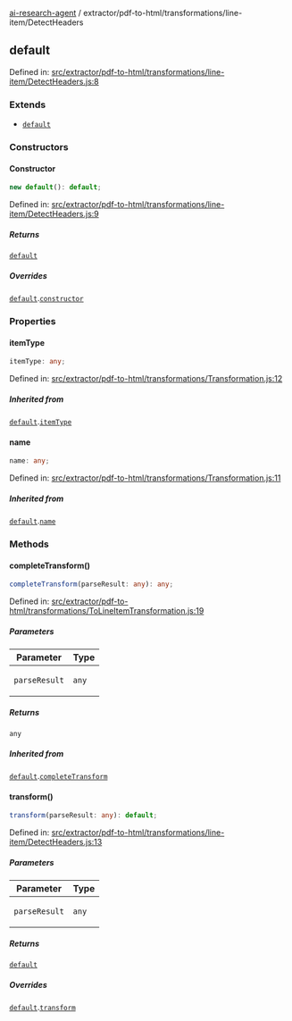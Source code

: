 [ai-research-agent](../../../../modules.md) / extractor/pdf-to-html/transformations/line-item/DetectHeaders

## default

Defined in: [src/extractor/pdf-to-html/transformations/line-item/DetectHeaders.js:8](https://github.com/vtempest/ai-research-agent/tree/master/packages/ai-research-agent/src/extractor/pdf-to-html/transformations/line-item/DetectHeaders.js#L8)

### Extends

- [`default`](../ToLineItemTransformation.md#default)

### Constructors

#### Constructor

```ts
new default(): default;
```

Defined in: [src/extractor/pdf-to-html/transformations/line-item/DetectHeaders.js:9](https://github.com/vtempest/ai-research-agent/tree/master/packages/ai-research-agent/src/extractor/pdf-to-html/transformations/line-item/DetectHeaders.js#L9)

##### Returns

[`default`](#default)

##### Overrides

[`default`](../ToLineItemTransformation.md#default).[`constructor`](../ToLineItemTransformation.md#constructor)

### Properties

#### itemType

```ts
itemType: any;
```

Defined in: [src/extractor/pdf-to-html/transformations/Transformation.js:12](https://github.com/vtempest/ai-research-agent/tree/master/packages/ai-research-agent/src/extractor/pdf-to-html/transformations/Transformation.js#L12)

##### Inherited from

[`default`](../ToLineItemTransformation.md#default).[`itemType`](../ToLineItemTransformation.md#itemtype)

#### name

```ts
name: any;
```

Defined in: [src/extractor/pdf-to-html/transformations/Transformation.js:11](https://github.com/vtempest/ai-research-agent/tree/master/packages/ai-research-agent/src/extractor/pdf-to-html/transformations/Transformation.js#L11)

##### Inherited from

[`default`](../ToLineItemTransformation.md#default).[`name`](../ToLineItemTransformation.md#name)

### Methods

#### completeTransform()

```ts
completeTransform(parseResult: any): any;
```

Defined in: [src/extractor/pdf-to-html/transformations/ToLineItemTransformation.js:19](https://github.com/vtempest/ai-research-agent/tree/master/packages/ai-research-agent/src/extractor/pdf-to-html/transformations/ToLineItemTransformation.js#L19)

##### Parameters

<table>
<thead>
<tr>
<th>Parameter</th>
<th>Type</th>
</tr>
</thead>
<tbody>
<tr>
<td>

`parseResult`

</td>
<td>

`any`

</td>
</tr>
</tbody>
</table>

##### Returns

`any`

##### Inherited from

[`default`](../ToLineItemTransformation.md#default).[`completeTransform`](../ToLineItemTransformation.md#completetransform)

#### transform()

```ts
transform(parseResult: any): default;
```

Defined in: [src/extractor/pdf-to-html/transformations/line-item/DetectHeaders.js:13](https://github.com/vtempest/ai-research-agent/tree/master/packages/ai-research-agent/src/extractor/pdf-to-html/transformations/line-item/DetectHeaders.js#L13)

##### Parameters

<table>
<thead>
<tr>
<th>Parameter</th>
<th>Type</th>
</tr>
</thead>
<tbody>
<tr>
<td>

`parseResult`

</td>
<td>

`any`

</td>
</tr>
</tbody>
</table>

##### Returns

[`default`](../../models/ParseResult.md#default)

##### Overrides

[`default`](../ToLineItemTransformation.md#default).[`transform`](../ToLineItemTransformation.md#transform)
